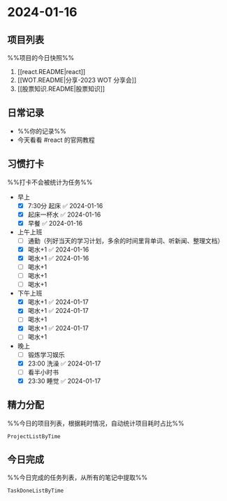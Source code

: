 # 2024-01-16

## 项目列表
%%项目的今日快照%%
1. [[react.README|react]]
2. [[WOT.README|分享-2023 WOT 分享会]]
3. [[股票知识.README|股票知识]]

## 日常记录
- %%你的记录%%
- 今天看看 #react 的官网教程

## 习惯打卡
%%打卡不会被统计为任务%%
- 早上
	- [x] 7:30分 起床 ✅ 2024-01-16
	- [x] 起床一杯水 ✅ 2024-01-16
	- [x] 早餐 ✅ 2024-01-16
- 上午上班
	- [ ] 通勤（列好当天的学习计划，多余的时间里背单词、听新闻、整理文档）
	- [x] 喝水+1 ✅ 2024-01-16
	- [x] 喝水+1 ✅ 2024-01-16
	- [ ] 喝水+1
	- [ ] 喝水+1
	- [ ] 喝水+1
- 下午上班
	- [x] 喝水+1 ✅ 2024-01-17
	- [x] 喝水+1 ✅ 2024-01-17
	- [ ] 喝水+1
	- [x] 喝水+1 ✅ 2024-01-17
	- [ ] 喝水+1
-  晚上
	- [ ] 锻炼学习娱乐
	- [x] 23:00 洗澡 ✅ 2024-01-17
	- [ ] 看半小时书
	- [x] 23:30 睡觉 ✅ 2024-01-17

## 精力分配
%%今日的项目列表，根据耗时情况，自动统计项目耗时占比%%
```PeriodicPARA
ProjectListByTime
```

## 今日完成
%%今日完成的任务列表，从所有的笔记中提取%%
```PeriodicPARA
TaskDoneListByTime
```
